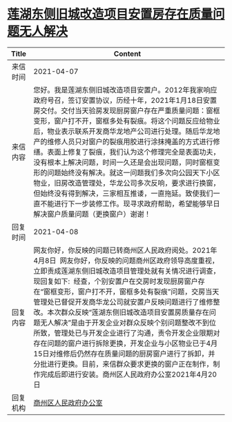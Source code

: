 # <a href="http://www.shangluo.gov.cn/zmhd/ldxxxx.jsp?urltype=leadermail.LeaderMailContentUrl&wbtreeid=1112&leadermailid=7122">莲湖东侧旧城改造项目安置房存在质量问题无人解决</a>
| Title |                                                                                                                                                                                Content                                                                                                                                                                                 |
|:-----:|------------------------------------------------------------------------------------------------------------------------------------------------------------------------------------------------------------------------------------------------------------------------------------------------------------------------------------------------------------------------|
| 来信时间  | 2021-04-07                                                                                                                                                                                                                                                                                                                                                             |
| 来信内容  | 您好。我是莲湖东侧旧城改造项目安置户。2012年我家响应政府号召，签订安置协议，历经十年，2021年1月18日安置房交付。交付当天验房发现厨房窗户存在严重质量问题：窗框变形，窗户打不开，窗框多处有裂痕。将这个问题反应给物业后，物业表示联系开发商华龙地产公司进行处理。随后华龙地产的维修人员只对窗户的裂痕用胶进行涂抹掩盖的方式进行修缮。表面上修复了裂痕，我们认为这个修理完全是表面功夫，没有根本上解决问题，时间一久还是会出现问题，同时窗框变形的问题始终没有解决。就这一问题我们多次向公园天下小区物业，旧房改造管理处，华龙公司多次反响，要求进行换窗，但始终没有得到解决，三家相互推诿，一直拖延。致使我们一直不能进行下一步装修工作。现寻求政府帮助，希望能够早日解决窗户质量问题（更换窗户）谢谢！               |
| 回复时间  | 2021-04-08                                                                                                                                                                                                                                                                                                                                                             |
| 回复内容  | 网友你好，你反映的问题已转商州区人民政府阅处。2021年4月8日  网友你好，你反映的问题商州区政府领导高度重视，立即责成莲湖东侧旧城改造项目管理处就有关情况进行调查，现回复如下:  经查，个别安置户在交房时发现厨房窗户存在“窗框变形，窗户打不开，窗框多处有裂痕”问题，交房当天管理处已督促开发商华龙公司就安置户反映问题进行了维修整改。本次群众反映“莲湖东侧旧城改造项目安置房质量存在问题无人解决”是由于开发企业对群众反映个别问题整改不到位所致，管理处已与开发企业进行了沟通，责令开发企业限期对存在问题的窗户进行拆除更换，开发企业与小区物业已于4月15日对维修后仍然存在质量问题的厨房窗户进行了拆卸，并分批进行更换。目前，来信群众要求更换的窗户正在制作，制作完成后即进行安装。商州区人民政府办公室2021年4月20日 |
| 回复机构  | <a href="../../categories/agencies/商州区人民政府办公室.md">商州区人民政府办公室</a>                                                                                                                                                                                                                                                                                                       |